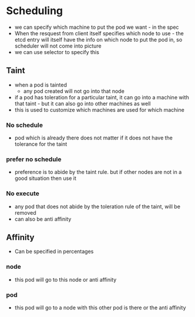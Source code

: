 # Scheduling
- we can specify which machine to put the pod we want - in the spec
- When the  resquest from client itself specifies which node to use - the etcd entry will itself have the info on which node to put the pod in, so scheduler will not come into picture
- we can use selector to specify this

## Taint
- when a pod is tainted
    - any pod created will not go into that node
- if a pod has toleration for a particular taint, it can go into a machine with that taint - but it can also go into other machines as well
- this is used to customize which machines are used for which machine 

### No schedule
- pod which is already there does not matter if it does not have the tolerance for the taint

### prefer no schedule
- preference is to abide by the taint rule. but if other nodes are not in a good situation then use it

### No execute
- any pod that does not abide by the toleration rule of the taint, will be removed
- can also be anti affinity

## Affinity
- Can be specified in percentages

### node
- this pod will go to this node or anti affinity
 
### pod
- this pod will go to a node with this other pod is there or the anti affinity
